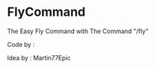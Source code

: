 # FlyCommand
The Easy Fly Command with The Command "/fly"




Code by : 








Idea by : Martin77Epic



